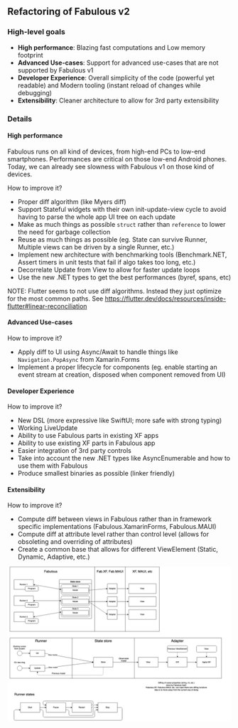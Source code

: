Refactoring of Fabulous v2
----

### High-level goals

- **High performance**: Blazing fast computations and Low memory footprint
- **Advanced Use-cases**: Support for advanced use-cases that are not supported by Fabulous v1
- **Developer Experience**: Overall simplicity of the code (powerful yet readable) and Modern tooling (instant reload of changes while debugging)
- **Extensibility**: Cleaner architecture to allow for 3rd party extensibility


### Details

#### High performance
Fabulous runs on all kind of devices, from high-end PCs to low-end smartphones. Performances are critical on those low-end Android phones. Today, we can already see slowness with Fabulous v1 on those kind of devices.

How to improve it?
- Proper diff algorithm (like Myers diff)
- Support Stateful widgets with their own init-update-view cycle to avoid having to parse the whole app UI tree on each update
- Make as much things as possible `struct` rather than `reference` to lower the need for garbage collection
- Reuse as much things as possible (eg. State can survive Runner, Multiple views can be driven by a single Runner, etc.)
- Implement new architecture with benchmarking tools (Benchmark.NET, Assert timers in unit tests that fail if algo takes too long, etc.)
- Decorrelate Update from View to allow for faster update loops
- Use the new .NET types to get the best performances (byref, spans, etc)

NOTE: Flutter seems to not use diff algorithms. Instead they just optimize for the most common paths. See https://flutter.dev/docs/resources/inside-flutter#linear-reconciliation

#### Advanced Use-cases

How to improve it?
- Apply diff to UI using Async/Await to handle things like `Navigation.PopAsync` from Xamarin.Forms
- Implement a proper lifecycle for components (eg. enable starting an event stream at creation, disposed when component removed from UI)

#### Developer Experience

How to improve it?
- New DSL (more expressive like SwiftUI; more safe with strong typing)
- Working LiveUpdate
- Ability to use Fabulous parts in existing XF apps
- Ability to use existing XF parts in Fabulous app
- Easier integration of 3rd party controls
- Take into account the new .NET types like AsyncEnumerable and how to use them with Fabulous
- Produce smallest binaries as possible (linker friendly)

#### Extensibility

How to improve it?
- Compute diff between views in Fabulous rather than in framework specific implementations (Fabulous.XamarinForms, Fabulous.MAUI)
- Compute diff at attribute level rather than control level (allows for obsoleting and overriding of attributes)
- Create a common base that allows for different ViewElement (Static, Dynamic, Adaptive, etc.)


<img src="State store-6.png" />